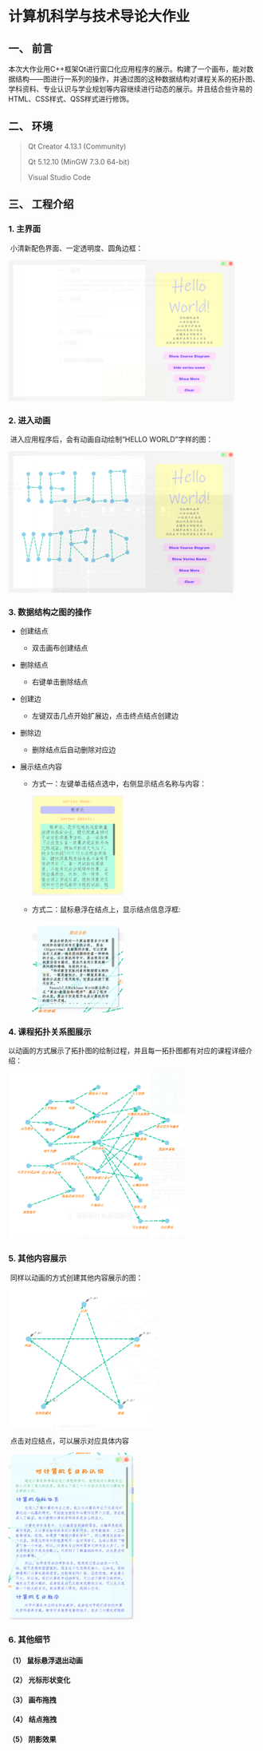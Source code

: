 # 计算机科学与技术导论大作业

## 一、 前言

​		本次大作业用C++框架Qt进行窗口化应用程序的展示。构建了一个画布，能对数据结构——图进行一系列的操作，并通过图的这种数据结构对课程关系的拓扑图、学科资料、专业认识与学业规划等内容继续进行动态的展示。并且结合些许易的HTML、CSS样式、QSS样式进行修饰。

## 二、 环境

> Qt Creator 4.13.1 (Community)
>
> Qt 5.12.10 (MinGW 7.3.0 64-bit)
>
> Visual Studio Code

## 三、 工程介绍

### 1. 主界面

​		小清新配色界面、一定透明度、圆角边框：

<img  src="/7.png" width="90%">

### 2. 进入动画

​		进入应用程序后，会有动画自动绘制“HELLO WORLD”字样的图：

<img src="/8.png" width="90%">

### 3. 数据结构之图的操作

- 创建结点

  - 双击画布创建结点

- 删除结点

  - 右键单击删除结点

- 创建边

  - 左键双击几点开始扩展边，点击终点结点创建边

- 删除边

  - 删除结点后自动删除对应边

- 展示结点内容

  - 方式一：左键单击结点选中，右侧显示结点名称与内容：

    <img src="/2.png" width="40%">

  - 方式二：鼠标悬浮在结点上，显示结点信息浮框:

    <img src="/3.png" width="40%">

### 4. 课程拓扑关系图展示



​		以动画的方式展示了拓扑图的绘制过程，并且每一拓扑图都有对应的课程详细介绍：

<img src="/4.png" width="70%">

### 5. 其他内容展示

​		同样以动画的方式创建其他内容展示的图：

<img src="/5.png" width="60%">

​	点击对应结点，可以展示对应具体内容

<img src="/6.png" width="50%">

### 6. 其他细节

#### （1） 鼠标悬浮退出动画

#### （2） 光标形状变化

#### （3） 画布拖拽

#### （4） 结点拖拽

#### （5） 阴影效果
